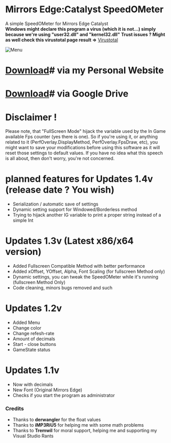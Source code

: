 # Mirrors Edge:Catalyst SpeedOMeter
A simple SpeedOMeter for Mirrors Edge Catalyst               
**Windows might declare this program a virus (which it is not...) simply because we're using "user32.dll" and "kernel32.dll"**
**Trust issues ? Might as well check this virustotal page result =>**
[Virustotal](https://www.virustotal.com/fr/file/0631e5310b7a01c0a93d1b1d5a5f459f48900fc92261dc225b6d415b9aef1719/analysis/1476412576/)


![Menu](http://i.imgur.com/fYZSass.gif)

# **[Download](https://hijackedbrain.com/data/Mirror's%20Edge%20Catalyst%20SpeedOMeter%20V1.3.zip)**# via my Personal Website

# **[Download](https://drive.google.com/file/d/0B7Rb1GcJJ6xkVFF2bjBNYWpqOW8/view?usp=sharing)**# via Google Drive

# Disclaimer !

Please note, that "FullScreen Mode" hijack the variable used by the In Game available Fps counter (yes there is one).
So if you're using it, or anything related to it (PerfOverlay.DisplayMethod, PerfOverlay.FpsDraw, etc),
you might want to save your modifications before using this software as it will reset those settings to default values.
If you have no idea what this speech is all about, then don't worry, you're not concerned.


# planned features for Updates 1.4v (release date ? You wish)
* Serialization / automatic save of settings 
* Dynamic setting support for Windowed/Borderless method
* Trying to hijack another IG variable to print a proper string instead of a simple Int

# Updates 1.3v (Latest x86/x64 version)
* Added Fullscreen Compatible Method with better performance
* Added xOffset, YOffset, Alpha, Font Scaling (for fullscreen Method only)
* Dynamic settings, you can tweak the SpeedOMeter while it's running (fullscreen Method Only)
* Code cleaning, minors bugs removed and such

# Updates 1.2v
* Added Menu
* Change color
* Change refesh-rate
* Amount of decimals
* Start - close buttons
* GameState status

# Updates 1.1v
* Now with decimals
* New Font (Original Mirrors Edge)
* Checks if you start the program as administrator

### Credits ###
* Thanks to **derwangler** for the float values
* Thanks to **iMP3RiU5** for helping me with some math problems
* Thanks to **Tremwil** for moral support, helping me and supporting my Visual Studio Rants 

